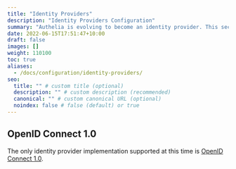 ```yaml
---
title: "Identity Providers"
description: "Identity Providers Configuration"
summary: "Authelia is evolving to become an identity provider. This section describes how to configure this."
date: 2022-06-15T17:51:47+10:00
draft: false
images: []
weight: 110100
toc: true
aliases:
  - /docs/configuration/identity-providers/
seo:
  title: "" # custom title (optional)
  description: "" # custom description (recommended)
  canonical: "" # custom canonical URL (optional)
  noindex: false # false (default) or true
---
```


## OpenID Connect 1.0

The only identity provider implementation supported at this time is [OpenID Connect 1.0](openid-connect/provider.md).
